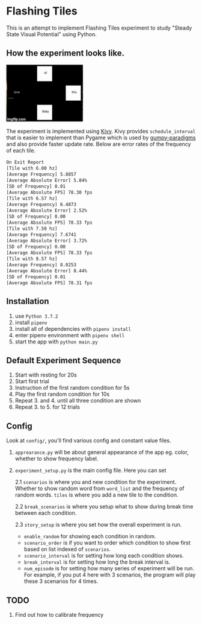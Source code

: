 # Flashing Tiles

This is an attempt to implement Flashing Tiles experiment to study "Steady State Visual Potential" using Python.

## How the experiment looks like.
![](demo.gif)

The experiment is implemented using [Kivy](https://github.com/kivy/kivy). Kivy provides `schedule_interval` that is easier
to implement than Pygame which is used by [gumpy-paradigms](https://github.com/gumpy-bci/gumpy-paradigms) 
and also provide faster update rate. Below are error rates of the frequency of each tile. 

```
On Exit Report
[Tile with 6.00 hz]
[Average Frequency] 5.8857
[Average Absolute Error] 5.84%
[SD of Frequency] 0.01
[Average Absolute FPS] 78.30 fps
[Tile with 6.57 hz]
[Average Frequency] 6.4873
[Average Absolute Error] 2.52%
[SD of Frequency] 0.00
[Average Absolute FPS] 78.33 fps
[Tile with 7.50 hz]
[Average Frequency] 7.6741
[Average Absolute Error] 3.72%
[SD of Frequency] 0.00
[Average Absolute FPS] 78.33 fps
[Tile with 8.57 hz]
[Average Frequency] 8.0253
[Average Absolute Error] 8.44%
[SD of Frequency] 0.01
[Average Absolute FPS] 78.31 fps
```

## Installation

1. use `Python 3.7.2`
2. install `pipenv`
3. install all of dependencies with `pipenv install`
4. enter pipenv environment with `pipenv shell`
5. start the app with `python main.py`

## Default Experiment Sequence

1. Start with resting for 20s
2. Start first trial
3. Instruction of the first random condition for 5s
4. Play the first random condition for 10s
5. Repeat 3. and 4. until all three condition are shown
6. Repeat 3. to 5. for 12 trials

## Config

Look at `config/`, you'll find various config and constant value files.

1. `apprearance.py` will be about general appearance of the app eg. color, whether to show frequency label.
2. `experiment_setup.py` is the main config file. Here you can set
    
    2.1 `scenarios` is where you and new condition for the experiment. Whether to show random word from `word_list`
    and the frequency of random words. `tiles` is where you add a new tile to the condition.
    
    2.2 `break_scenarios` is where you setup what to show during break time between each condition.
    
    2.3 `story_setup` is where you set how the overall experiment is run.
    
    - `enable_random` for showing each condition in random.
    - `scenario_order` is if you want to order which condition to show first based on list indexed of `scenarios`.
    - `scenario_interval` is for setting how long each condition shows.
    - `break_interval` is for setting how long the break interval is.
    - `num_episode` is for setting how many series of experiment will be run. For example, if you put 4 here
    with 3 scenarios, the program will play these 3 scenarios for 4 times.

## TODO

1. Find out how to calibrate frequency
